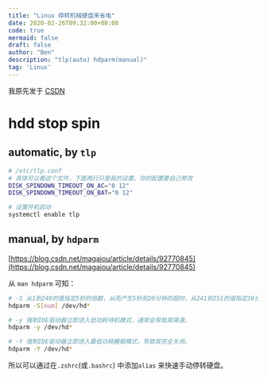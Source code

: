 ```yaml
---
title: "Linux 停转机械硬盘来省电"
date: 2020-02-26T09:32:00+08:00
code: true
mermaid: false
draft: false
author: "Ben"
description: "tlp(auto) hdparm(manual)"
tag: 'Linux'
---
```


我原先发于 [CSDN](https://blog.csdn.net/BenSYZ)

# hdd stop spin
## automatic, by `tlp`

```sh
# /etc/tlp.conf
# 具体可以看这个文件，下面两行只是我的设置，你的配置要自己修改
DISK_SPINDOWN_TIMEOUT_ON_AC="0 12"
DISK_SPINDOWN_TIMEOUT_ON_BAT="0 12"

# 设置开机启动
systemctl enable tlp
```

## manual, by `hdparm`
[https://blog.csdn.net/magaiou/article/details/92770845](https://blog.csdn.net/magaiou/article/details/92770845)

从 `man hdparm` 可知：

```sh
# -S 从1到240的值指定5秒的倍数，从而产生5秒到20分钟的超时。从241到251的值指定30分钟的1到11个单位，从而产生30分钟到5.5小时的超时。值252表示超时21分钟。
hdparm -S[num] /dev/hd*

# -y 强制IDE驱动器立即进入低功耗待机模式，通常会导致其降速。
hdparm -y /dev/hd*

# -Y 强制IDE驱动器立即进入最低功耗睡眠模式，导致其完全关闭。
hdparm -Y /dev/hd*
```

所以可以通过在`.zshrc`(或`.bashrc`) 中添加`alias` 来快速手动停转硬盘。

